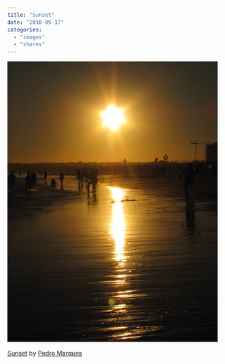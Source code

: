 ```yaml
---
title: "Sunset"
date: "2010-09-17"
categories: 
  - "images"
  - "shares"
---
```


![](images/tumblr_l8j5000tLK1qz4vrlo1_500.jpg)

[Sunset](http://www.flickr.com/photos/pedromarques/4976729738/) by [Pedro Marques](http://flickr.com/photos/pedromarques)
